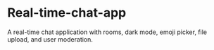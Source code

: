 # Real-time-chat-app
A real-time chat application with rooms, dark mode, emoji picker, file upload, and user moderation.
